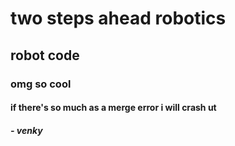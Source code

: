 # two steps ahead robotics
## robot code
### omg so cool
#### if there's so much as a merge error i will crash ut
##### - venky
